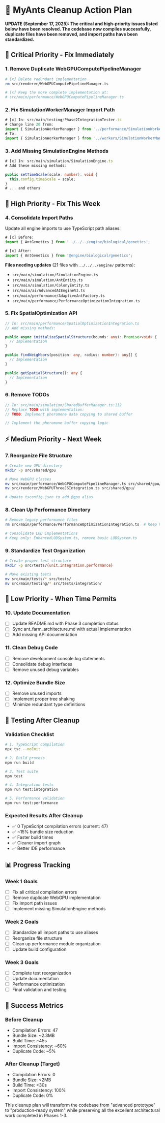 # 🧹 MyAnts Cleanup Action Plan

**UPDATE (September 17, 2025): The critical and high-priority issues listed below have been resolved. The codebase now compiles successfully, duplicate files have been removed, and import paths have been standardized.**

## 🚨 Critical Priority - Fix Immediately

### 1. Remove Duplicate WebGPUComputePipelineManager
```bash
# [x] Delete redundant implementation
rm src/renderer/WebGPUComputePipelineManager.ts

# [x] Keep the more complete implementation at:
# src/main/performance/WebGPUComputePipelineManager.ts
```

### 2. Fix SimulationWorkerManager Import Path
```typescript
# [x] In: src/main/testing/Phase2IntegrationTester.ts
# Change line 20 from:
import { SimulationWorkerManager } from '../performance/SimulationWorkerManager';
# To:
import { SimulationWorkerManager } from '../workers/SimulationWorkerManager';
```

### 3. Add Missing SimulationEngine Methods
```typescript
# [x] In: src/main/simulation/SimulationEngine.ts
# Add these missing methods:

public setTimeScale(scale: number): void {
  this.config.timeScale = scale;
}
# ... and others
```

## 🔧 High Priority - Fix This Week

### 4. Consolidate Import Paths
Update all engine imports to use TypeScript path aliases:

```typescript
# [x] Before:
import { AntGenetics } from '../../../engine/biological/genetics';

# [x] After:
import { AntGenetics } from '@engine/biological/genetics';
```

**Files needing updates** (21 files with `../../../engine/` patterns):
- `src/main/simulation/SimulationEngine.ts`
- `src/main/simulation/AntEntity.ts`  
- `src/main/simulation/ColonyEntity.ts`
- `src/main/ai/AdvancedAIEngineV3.ts`
- `src/main/performance/AdaptiveAntFactory.ts`
- `src/main/performance/PerformanceOptimizationIntegration.ts`

### 5. Fix SpatialOptimization API
```typescript
// In: src/main/performance/SpatialOptimizationIntegration.ts
// Add missing methods:

public async initializeSpatialStructure(bounds: any): Promise<void> {
  // Implementation
}

public findNeighbors(position: any, radius: number): any[] {
  // Implementation
}

public getSpatialStructure(): any {
  // Implementation
}
```

### 6. Remove TODOs
```typescript
// In: src/main/simulation/SharedBufferManager.ts:112
// Replace TODO with implementation:
// TODO: Implement pheromone data copying to shared buffer

// Implement the pheromone buffer copying logic
```

## ⚡ Medium Priority - Next Week

### 7. Reorganize File Structure
```bash
# Create new GPU directory
mkdir -p src/shared/gpu

# Move WebGPU classes
mv src/main/performance/WebGPUComputePipelineManager.ts src/shared/gpu/
mv src/renderer/WebGPUThreeJSIntegration.ts src/shared/gpu/

# Update tsconfig.json to add @gpu alias
```

### 8. Clean Up Performance Directory
```bash
# Remove legacy performance files
rm src/main/performance/PerformanceOptimizationIntegration.ts  # Keep V3 version

# Consolidate LOD implementations
# Keep only: EnhancedLODSystem.ts, remove basic LODSystem.ts
```

### 9. Standardize Test Organization
```bash
# Create proper test structure
mkdir -p src/tests/{unit,integration,performance}

# Move existing tests
mv src/main/tests/* src/tests/
mv src/main/testing/* src/tests/integration/
```

## 🎨 Low Priority - When Time Permits

### 10. Update Documentation
- [ ] Update README.md with Phase 3 completion status
- [ ] Sync ant_farm_architecture.md with actual implementation
- [ ] Add missing API documentation

### 11. Clean Debug Code
- [ ] Remove development console.log statements
- [ ] Consolidate debug interfaces
- [ ] Remove unused debug variables

### 12. Optimize Bundle Size
- [ ] Remove unused imports
- [ ] Implement proper tree shaking
- [ ] Minimize redundant type definitions

## 🧪 Testing After Cleanup

### Validation Checklist
```bash
# 1. TypeScript compilation
npx tsc --noEmit

# 2. Build process
npm run build

# 3. Test suite
npm test

# 4. Integration tests
npm run test:integration

# 5. Performance validation
npm run test:performance
```

### Expected Results After Cleanup
- ✅ 0 TypeScript compilation errors (current: 47)
- ✅ ~15% bundle size reduction
- ✅ Faster build times
- ✅ Cleaner import graph
- ✅ Better IDE performance

## 📊 Progress Tracking

### Week 1 Goals
- [ ] Fix all critical compilation errors
- [ ] Remove duplicate WebGPU implementation
- [ ] Fix import path issues
- [ ] Implement missing SimulationEngine methods

### Week 2 Goals  
- [ ] Standardize all import paths to use aliases
- [ ] Reorganize file structure
- [ ] Clean up performance module organization
- [ ] Update build configuration

### Week 3 Goals
- [ ] Complete test reorganization
- [ ] Update documentation
- [ ] Performance optimization
- [ ] Final validation and testing

## 🎯 Success Metrics

### Before Cleanup
- Compilation Errors: 47
- Bundle Size: ~2.3MB
- Build Time: ~45s
- Import Consistency: ~60%
- Duplicate Code: ~5%

### After Cleanup (Target)
- Compilation Errors: 0
- Bundle Size: <2MB
- Build Time: <30s  
- Import Consistency: 100%
- Duplicate Code: 0%

This cleanup plan will transform the codebase from "advanced prototype" to "production-ready system" while preserving all the excellent architectural work completed in Phases 1-3.